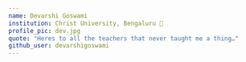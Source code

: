 ```yaml
---
name: Devarshi Goswami 
institution: Christ University, Bengaluru 🚩 
profile_pic: dev.jpg 
quote: "Heres to all the teachers that never taught me a thing…"
github_user: devarshigoswami
---
```

